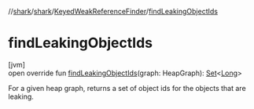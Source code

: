 //[shark](../../../index.md)/[shark](../index.md)/[KeyedWeakReferenceFinder](index.md)/[findLeakingObjectIds](find-leaking-object-ids.md)

# findLeakingObjectIds

[jvm]\
open override fun [findLeakingObjectIds](find-leaking-object-ids.md)(graph: HeapGraph): [Set](https://kotlinlang.org/api/latest/jvm/stdlib/kotlin.collections/-set/index.html)&lt;[Long](https://kotlinlang.org/api/latest/jvm/stdlib/kotlin/-long/index.html)&gt;

For a given heap graph, returns a set of object ids for the objects that are leaking.
